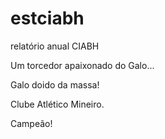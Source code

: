 # estciabh
relatório anual CIABH    

Um torcedor apaixonado do Galo...

Galo doido da massa!    

Clube Atlético Mineiro.

Campeão!
